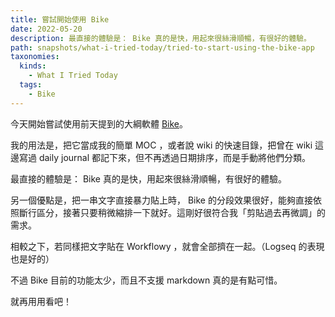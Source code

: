 ```yaml
---
title: 嘗試開始使用 Bike
date: 2022-05-20
description: 最直接的體驗是： Bike 真的是快，用起來很絲滑順暢，有很好的體驗。
path: snapshots/what-i-tried-today/tried-to-start-using-the-bike-app
taxonomies:
  kinds: 
    - What I Tried Today
  tags: 
    - Bike
---
```


今天開始嘗試使用前天提到的大綱軟體 [Bike](https://hogbaysoftware.netlify.app/bike/)。

我的用法是，把它當成我的簡單 MOC ，或者說 wiki 的快速目錄，把曾在 wiki 這邊寫過 daily journal 都記下來，但不再透過日期排序，而是手動將他們分類。

最直接的體驗是： Bike 真的是快，用起來很絲滑順暢，有很好的體驗。

另一個優點是，把一串文字直接暴力貼上時， Bike 的分段效果很好，能夠直接依照斷行區分，接著只要稍微縮排一下就好。這剛好很符合我「剪貼過去再微調」的需求。

相較之下，若同樣把文字貼在 Workflowy ，就會全部擠在一起。（Logseq 的表現也是好的）

不過 Bike 目前的功能太少，而且不支援 markdown 真的是有點可惜。

就再用用看吧！